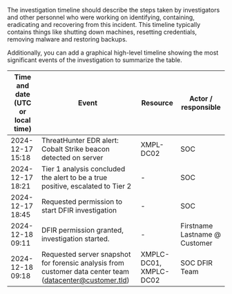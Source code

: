 
The investigation timeline should describe the steps taken by investigators and other personnel who were working on identifying, containing, eradicating and recovering from this incident. This timeline typically contains things like shutting down machines, resetting credentials, removing malware and restoring backups.

Additionally, you can add a graphical high-level timeline showing the most significant events of the investigation to summarize the table.

| Time and date (UTC or local time) | Event | Resource | Actor / responsible |
| --- | --- | --- | --- |
| 2024-12-17 15:18 | ThreatHunter EDR alert: Cobalt Strike beacon detected on server | XMPL-DC02 | SOC |
| 2024-12-17 18:21 | Tier 1 analysis concluded the alert to be a true positive, escalated to Tier 2 | - | SOC |
| 2024-12-17 18:45 | Requested permission to start DFIR investigation | - | SOC |
| 2024-12-18 09:11 | DFIR permission granted, investigation started. | - | Firstname Lastname @ Customer |
| 2024-12-18 09:18 | Requested server snapshot for forensic analysis from customer data center team (datacenter@customer.tld) | XMPLC-DC01, XMPLC-DC02 | SOC DFIR Team |

